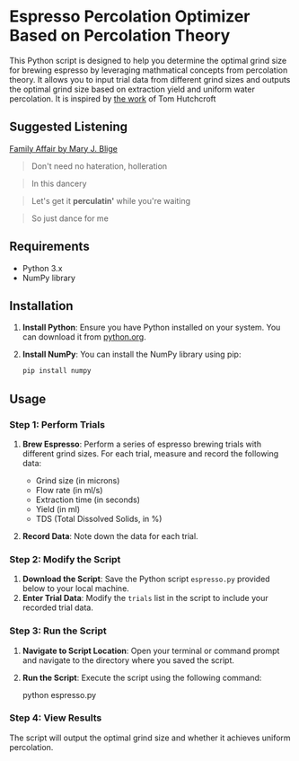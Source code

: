 # Espresso Percolation Optimizer Based on Percolation Theory

This Python script is designed to help you determine the optimal grind size for brewing espresso by leveraging mathmatical concepts from percolation theory. It allows you to input trial data from different grind sizes and outputs the optimal grind size based on extraction yield and uniform water percolation.  It is inspired by [the work](https://arxiv.org/pdf/2404.07276) of Tom Hutchcroft

## Suggested Listening

[Family Affair by Mary J. Blige](https://open.spotify.com/track/3aw9iWUQ3VrPQltgwvN9Xu?si=9a2f66bf7e974aba)

> Don't need no hateration, holleration

> In this dancery

> Let's get it **perculatin'** while you're waiting

> So just dance for me

## Requirements

- Python 3.x
- NumPy library

## Installation

1. **Install Python**: Ensure you have Python installed on your system. You can download it from [python.org](https://www.python.org/downloads/).
2. **Install NumPy**: You can install the NumPy library using pip:

   ```sh
   pip install numpy
   ```

## Usage

### Step 1: Perform Trials

1. **Brew Espresso**: Perform a series of espresso brewing trials with different grind sizes. For each trial, measure and record the following data:

   - Grind size (in microns)
   - Flow rate (in ml/s)
   - Extraction time (in seconds)
   - Yield (in ml)
   - TDS (Total Dissolved Solids, in %)
2. **Record Data**: Note down the data for each trial.

### Step 2: Modify the Script

1. **Download the Script**: Save the Python script `espresso.py` provided below to your local machine.
2. **Enter Trial Data**: Modify the `trials` list in the script to include your recorded trial data.

### Step 3: Run the Script

1. **Navigate to Script Location**: Open your terminal or command prompt and navigate to the directory where you saved the script.
2. **Run the Script**: Execute the script using the following command:

   python espresso.py

### Step 4: View Results

The script will output the optimal grind size and whether it achieves uniform percolation.

